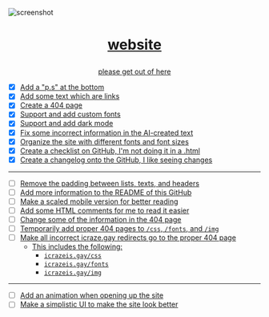 ![screenshot](https://user-images.githubusercontent.com/73033672/235329600-5a1fbac7-6a65-4cc1-b5ba-42ef908657d4.png)
<h1><p align="center"><a href="https://icrazeis.gay">website</p></h1>
<p align="center">please get out of here</p>

- [x] Add a "p.s" at the bottom
- [x] Add some text which are links
- [x] Create a 404 page
- [x] Support and add custom fonts
- [x] Support and add dark mode
- [x] Fix some incorrect information in the AI-created text
- [x] Organize the site with different fonts and font sizes
- [x] Create a checklist on GitHub, I'm not doing it in a .html
- [x] Create a changelog onto the GitHub, I like seeing changes
***
- [ ] Remove the padding between lists, texts, and headers
- [ ] Add more information to the README of this GitHub
- [ ] Make a scaled mobile version for better reading
- [ ] Add some HTML comments for me to read it easier
- [ ] Change some of the information in the 404 page
- [ ] Temporarily add proper 404 pages to `/css`, `/fonts`, and `/img`
- [ ] Make all incorrect icraze.gay redirects go to the proper 404 page
  - This includes the following:
    - `icrazeis.gay/css`
    - `icrazeis.gay/fonts`
    - `icrazeis.gay/img`
***
- [ ] Add an animation when opening up the site
- [ ] Make a simplistic UI to make the site look better
